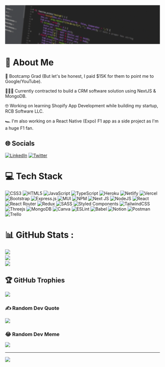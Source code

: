 ### <img src="assets/Banner-flicker.gif">

<!-- ![Ryel's GitHub stats](https://github-readme-stats.vercel.app/api?username=ryelbanfield&show_icons=true&theme=dracula) -->

<!-- ![Ryel's Top Langs](https://github-readme-stats.vercel.app/api/top-langs/?username=ryelbanfield&theme=dracula) -->
<!-- 
| What I love  | What I know | What I am learning|
| :---:  | :---:  | :---:  |
| <img src="https://img.shields.io/badge/JavaScript-F7DF1E?style=for-the-badge&logo=javascript&logoColor=black"> <img src="https://img.shields.io/badge/React-20232A?style=for-the-badge&logo=react&logoColor=61DAFB"> | <img src="https://img.shields.io/badge/HTML5-E34F26?style=for-the-badge&logo=html5&logoColor=white"> <img src="https://img.shields.io/badge/CSS3-1572B6?style=for-the-badge&logo=css3&logoColor=white"> <img src="https://img.shields.io/badge/Sass-CC6699?style=for-the-badge&logo=sass&logoColor=white"> <img src="https://img.shields.io/badge/Bootstrap-563D7C?style=for-the-badge&logo=bootstrap&logoColor=white"> <img src="https://img.shields.io/badge/React_Router-CA4245?style=for-the-badge&logo=react-router&logoColor=white"> <img src="https://img.shields.io/badge/Redux-593D88?style=for-the-badge&logo=redux&logoColor=white"> <img src="https://img.shields.io/badge/styled--components-DB7093?style=for-the-badge&logo=styled-components&logoColor=white"> <img src="https://img.shields.io/badge/Material--UI-0081CB?style=for-the-badge&logo=material-ui&logoColor=white"> <img src="https://img.shields.io/badge/Ruby-CC342D?style=for-the-badge&logo=ruby&logoColor=white"> <img src="https://img.shields.io/badge/Ruby_on_Rails-CC0000?style=for-the-badge&logo=ruby-on-rails&logoColor=white"> <img src="https://img.shields.io/badge/SQLite-07405E?style=for-the-badge&logo=sqlite&logoColor=white"> <img src="https://img.shields.io/badge/PostgreSQL-316192?style=for-the-badge&logo=postgresql&logoColor=white"> <img src="https://img.shields.io/badge/Heroku-430098?style=for-the-badge&logo=heroku&logoColor=white"> <img src="https://img.shields.io/badge/Netlify-00C7B7?style=for-the-badge&logo=netlify&logoColor=white">  | <img src="https://img.shields.io/badge/TypeScript-007ACC?style=for-the-badge&logo=typescript&logoColor=white"> <img src="https://img.shields.io/badge/Node.js-43853D?style=for-the-badge&logo=node.js&logoColor=white"> <img src="https://img.shields.io/badge/Express.js-404D59?style=for-the-badge"> <img src="https://img.shields.io/badge/MongoDB-4EA94B?style=for-the-badge&logo=mongodb&logoColor=white"> | -->

<!-- ## What I love
<img src="https://img.shields.io/badge/JavaScript-F7DF1E?style=for-the-badge&logo=javascript&logoColor=black"> <img src="https://img.shields.io/badge/React-20232A?style=for-the-badge&logo=react&logoColor=61DAFB">

## What I know
<img src="https://img.shields.io/badge/HTML5-E34F26?style=for-the-badge&logo=html5&logoColor=white"> <img src="https://img.shields.io/badge/CSS3-1572B6?style=for-the-badge&logo=css3&logoColor=white"> <img src="https://img.shields.io/badge/Sass-CC6699?style=for-the-badge&logo=sass&logoColor=white"> <img src="https://img.shields.io/badge/Bootstrap-563D7C?style=for-the-badge&logo=bootstrap&logoColor=white"> 

<img src="https://img.shields.io/badge/React_Router-CA4245?style=for-the-badge&logo=react-router&logoColor=white"> <img src="https://img.shields.io/badge/Redux-593D88?style=for-the-badge&logo=redux&logoColor=white"> <img src="https://img.shields.io/badge/styled--components-DB7093?style=for-the-badge&logo=styled-components&logoColor=white"> <img src="https://img.shields.io/badge/Material--UI-0081CB?style=for-the-badge&logo=material-ui&logoColor=white">

<img src="https://img.shields.io/badge/Ruby-CC342D?style=for-the-badge&logo=ruby&logoColor=white"> <img src="https://img.shields.io/badge/Ruby_on_Rails-CC0000?style=for-the-badge&logo=ruby-on-rails&logoColor=white"> <img src="https://img.shields.io/badge/SQLite-07405E?style=for-the-badge&logo=sqlite&logoColor=white"> <img src="https://img.shields.io/badge/PostgreSQL-316192?style=for-the-badge&logo=postgresql&logoColor=white"> 

<img src="https://img.shields.io/badge/Heroku-430098?style=for-the-badge&logo=heroku&logoColor=white"> <img src="https://img.shields.io/badge/Netlify-00C7B7?style=for-the-badge&logo=netlify&logoColor=white">

## What I am learning
<img src="https://img.shields.io/badge/TypeScript-007ACC?style=for-the-badge&logo=typescript&logoColor=white"> <img src="https://img.shields.io/badge/Node.js-43853D?style=for-the-badge&logo=node.js&logoColor=white"> <img src="https://img.shields.io/badge/Express.js-404D59?style=for-the-badge"> <img src="https://img.shields.io/badge/MongoDB-4EA94B?style=for-the-badge&logo=mongodb&logoColor=white"> -->

<!-- ![Ryel's GitHub stats](https://github-readme-stats.vercel.app/api?username=ryelbanfield&show_icons=true&theme=dracula) -->

<!-- <img src="https://raw.githubusercontent.com/RyelBanfield/RyelBanfield/5dd5caf0a3fb176f9a5287f11e8d51778ff51351/devcard.svg" width="400"/> -->

# 💫 About Me
🦾 Bootcamp Grad (But let's be honest, I paid $15K for them to point me to Google/YouTube).

👨🏽‍💻 Currently contracted to build a CRM software solution using NextJS & MongoDB.

🤓 Working on learning Shopify App Development while building my startup, RCB Software LLC.

🏎 I'm also working on a React Native (Expo) F1 app as a side project as I'm a huge F1 fan.

## 🌐 Socials
[![LinkedIn](https://img.shields.io/badge/LinkedIn-%230077B5.svg?logo=linkedin&logoColor=white)](https://linkedin.com/in/ryel-banfield) [![Twitter](https://img.shields.io/badge/Twitter-%231DA1F2.svg?logo=Twitter&logoColor=white)](https://twitter.com/ryelxjs) 

# 💻 Tech Stack
![CSS3](https://img.shields.io/badge/css3-%231572B6.svg?style=for-the-badge&logo=css3&logoColor=white) ![HTML5](https://img.shields.io/badge/html5-%23E34F26.svg?style=for-the-badge&logo=html5&logoColor=white) ![JavaScript](https://img.shields.io/badge/javascript-%23323330.svg?style=for-the-badge&logo=javascript&logoColor=%23F7DF1E) ![TypeScript](https://img.shields.io/badge/typescript-%23007ACC.svg?style=for-the-badge&logo=typescript&logoColor=white) ![Heroku](https://img.shields.io/badge/heroku-%23430098.svg?style=for-the-badge&logo=heroku&logoColor=white) ![Netlify](https://img.shields.io/badge/netlify-%23000000.svg?style=for-the-badge&logo=netlify&logoColor=#00C7B7) ![Vercel](https://img.shields.io/badge/vercel-%23000000.svg?style=for-the-badge&logo=vercel&logoColor=white) ![Bootstrap](https://img.shields.io/badge/bootstrap-%23563D7C.svg?style=for-the-badge&logo=bootstrap&logoColor=white) ![Express.js](https://img.shields.io/badge/express.js-%23404d59.svg?style=for-the-badge&logo=express&logoColor=%2361DAFB) ![MUI](https://img.shields.io/badge/MUI-%230081CB.svg?style=for-the-badge&logo=material-ui&logoColor=white) ![NPM](https://img.shields.io/badge/NPM-%23000000.svg?style=for-the-badge&logo=npm&logoColor=white) ![Next JS](https://img.shields.io/badge/Next-black?style=for-the-badge&logo=next.js&logoColor=white) ![NodeJS](https://img.shields.io/badge/node.js-6DA55F?style=for-the-badge&logo=node.js&logoColor=white) ![React](https://img.shields.io/badge/react-%2320232a.svg?style=for-the-badge&logo=react&logoColor=%2361DAFB) ![React Router](https://img.shields.io/badge/React_Router-CA4245?style=for-the-badge&logo=react-router&logoColor=white) ![Redux](https://img.shields.io/badge/redux-%23593d88.svg?style=for-the-badge&logo=redux&logoColor=white) ![SASS](https://img.shields.io/badge/SASS-hotpink.svg?style=for-the-badge&logo=SASS&logoColor=white) ![Styled Components](https://img.shields.io/badge/styled--components-DB7093?style=for-the-badge&logo=styled-components&logoColor=white) ![TailwindCSS](https://img.shields.io/badge/tailwindcss-%2338B2AC.svg?style=for-the-badge&logo=tailwind-css&logoColor=white) ![Threejs](https://img.shields.io/badge/threejs-black?style=for-the-badge&logo=three.js&logoColor=white) ![MongoDB](https://img.shields.io/badge/MongoDB-%234ea94b.svg?style=for-the-badge&logo=mongodb&logoColor=white) ![Canva](https://img.shields.io/badge/Canva-%2300C4CC.svg?style=for-the-badge&logo=Canva&logoColor=white) ![ESLint](https://img.shields.io/badge/ESLint-4B3263?style=for-the-badge&logo=eslint&logoColor=white) ![Babel](https://img.shields.io/badge/Babel-F9DC3e?style=for-the-badge&logo=babel&logoColor=black) ![Notion](https://img.shields.io/badge/Notion-%23000000.svg?style=for-the-badge&logo=notion&logoColor=white) ![Postman](https://img.shields.io/badge/Postman-FF6C37?style=for-the-badge&logo=postman&logoColor=white) ![Trello](https://img.shields.io/badge/Trello-%23026AA7.svg?style=for-the-badge&logo=Trello&logoColor=white)
# 📊 GitHub Stats :
![](https://github-readme-stats.vercel.app/api?username=RyelBanfield&theme=react&hide_border=true&include_all_commits=true&count_private=true)<br/>
![](https://github-readme-streak-stats.herokuapp.com/?user=RyelBanfield&theme=react&hide_border=true)<br/>
![](https://github-readme-stats.vercel.app/api/top-langs/?username=RyelBanfield&theme=react&hide_border=true&include_all_commits=true&count_private=true&layout=compact)

## 🏆 GitHub Trophies
![](https://github-profile-trophy.vercel.app/?username=RyelBanfield&theme=darkhub&no-frame=true&no-bg=false&margin-w=4)

### ✍️ Random Dev Quote
![](https://quotes-github-readme.vercel.app/api?type=horizontal&theme=dark)

### 😂 Random Dev Meme
<img src="https://random-memer.herokuapp.com/" width="512px"/>

---
[![](https://visitcount.itsvg.in/api?id=RyelBanfield&icon=5&color=12)](https://visitcount.itsvg.in)

<!-- ![Ryel's Profile views](https://gpvc.arturio.dev/RyelBanfield) -->


